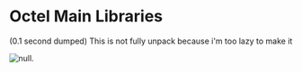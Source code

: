 # Octel Main Libraries

(0.1 second dumped)
This is not fully unpack because i'm too lazy to make it


![null](https://cdn.discordapp.com/attachments/1073241823050465320/1073975718150684702/image.png "Skull").
